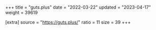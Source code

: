 +++
title = "guts.plus"
date = "2022-03-22"
updated = "2023-04-17"
weight = 39619

[extra]
source = "https://guts.plus/"
ratio = 11
size = 39
+++
